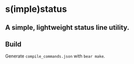 # s(imple)status

## A simple, lightweight status line utility.

## Build

Generate `compile_commands.json` with `bear make`.


